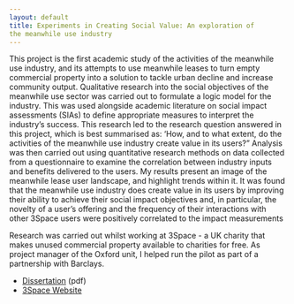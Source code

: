 ```yaml
---
layout: default
title: Experiments in Creating Social Value: An exploration of 
the meanwhile use industry
---
```


This project is the first academic study of the activities of the meanwhile use industry, and its attempts to use meanwhile leases to turn empty commercial property into a solution to tackle urban decline and increase community output. Qualitative research into the social objectives of the meanwhile use sector was carried out to formulate a logic model for the industry. This was used alongside academic literature on social impact assessments (SIAs) to define appropriate measures to interpret the industry’s success. This research led to the research question answered in this project, which is best summarised as: ‘How, and to what extent, do the activities of the meanwhile use industry create value in its users?” Analysis was then carried out using quantitative research methods on data collected from a questionnaire to examine the correlation between industry inputs and benefits delivered to the users. My results present an image of the meanwhile lease user landscape, and highlight trends within it. It was found that the meanwhile use industry does create value in its users by improving their ability to achieve their social impact objectives and, in particular, the novelty of a user’s offering and the frequency of their interactions with other 3Space users were positively correlated to the impact measurements

Research was carried out whilst working at 3Space - a UK charity that makes unused commercial property available to charities for free. As project manager of the Oxford unit, I helped run the pilot as part of a partnership with Barclays. 


* [Dissertation](../assets/3space_report.pdf) (pdf)
* [3Space Website](www.3space.org)
